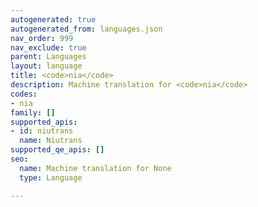```yaml
---
autogenerated: true
autogenerated_from: languages.json
nav_order: 999
nav_exclude: true
parent: Languages
layout: language
title: <code>nia</code>
description: Machine translation for <code>nia</code>
codes:
- nia
family: []
supported_apis:
- id: niutrans
  name: Niutrans
supported_qe_apis: []
seo:
  name: Machine translation for None
  type: Language

---
```


